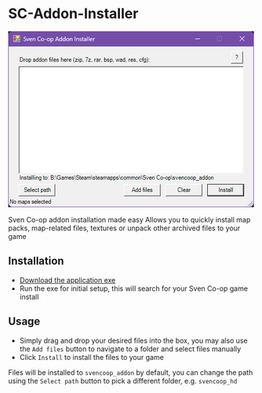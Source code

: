 # SC-Addon-Installer
![alt text](https://github.com/Outerbeast/SC-Addon-Installer/blob/main/preview.png?raw=true)

Sven Co-op addon installation made easy
Allows you to quickly install map packs, map-related files, textures or unpack other archived files to your game

## Installation
- [Download the application exe](https://github.com/Outerbeast/SC-Addon-Installer/releases/download/v1.0/SCAddonInstallerv1.0.zip)
- Run the exe for initial setup, this will search for your Sven Co-op game install 

## Usage
- Simply drag and drop your desired files into the box, you may also use the `Add files` button to navigate to a folder and select files manually
- Click `Install` to install the files to your game

Files will be installed to `svencoop_addon` by default, you can change the path using the `Select path` button to pick a different folder, e.g. `svencoop_hd`

